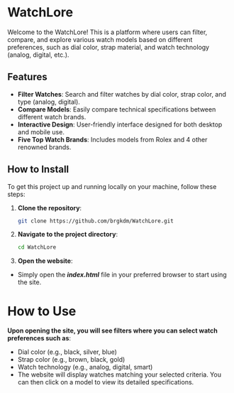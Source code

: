 # WatchLore

Welcome to the WatchLore! 
This is a platform where users can filter, compare, 
and explore various watch models based on different 
preferences, such as dial color, strap material, 
and watch technology (analog, digital, etc.).

## Features
- **Filter Watches**: Search and filter watches by dial color, strap color, and type (analog, digital).
- **Compare Models**: Easily compare technical specifications between different watch brands.
- **Interactive Design**: User-friendly interface designed for both desktop and mobile use.
- **Five Top Watch Brands**: Includes models from Rolex and 4 other renowned brands.

## How to Install
To get this project up and running locally on your machine, follow these steps:

1. **Clone the repository**:
   ```bash
   git clone https://github.com/brgkdm/WatchLore.git
2. **Navigate to the project directory**:
   ```bash
   cd WatchLore
3. **Open the website**: 
- Simply open the **_index.html_** file in your preferred browser to start using the site.

# How to Use

**Upon opening the site, you will see filters where you can select watch preferences such as**:
- Dial color (e.g., black, silver, blue)
- Strap color (e.g., brown, black, gold)
- Watch technology (e.g., analog, digital, smart)
- The website will display watches matching your selected criteria. You can then click on a model to view its detailed specifications.
